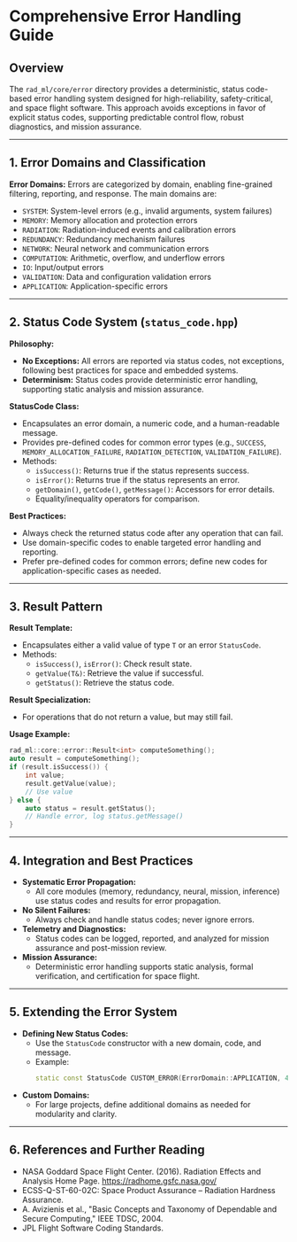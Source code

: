 # Comprehensive Error Handling Guide

## Overview

The `rad_ml/core/error` directory provides a deterministic, status code-based error handling system designed for high-reliability, safety-critical, and space flight software. This approach avoids exceptions in favor of explicit status codes, supporting predictable control flow, robust diagnostics, and mission assurance.

---

## 1. Error Domains and Classification

**Error Domains:**
Errors are categorized by domain, enabling fine-grained filtering, reporting, and response. The main domains are:
- `SYSTEM`: System-level errors (e.g., invalid arguments, system failures)
- `MEMORY`: Memory allocation and protection errors
- `RADIATION`: Radiation-induced events and calibration errors
- `REDUNDANCY`: Redundancy mechanism failures
- `NETWORK`: Neural network and communication errors
- `COMPUTATION`: Arithmetic, overflow, and underflow errors
- `IO`: Input/output errors
- `VALIDATION`: Data and configuration validation errors
- `APPLICATION`: Application-specific errors

---

## 2. Status Code System (`status_code.hpp`)

**Philosophy:**
- **No Exceptions:** All errors are reported via status codes, not exceptions, following best practices for space and embedded systems.
- **Determinism:** Status codes provide deterministic error handling, supporting static analysis and mission assurance.

**StatusCode Class:**
- Encapsulates an error domain, a numeric code, and a human-readable message.
- Provides pre-defined codes for common error types (e.g., `SUCCESS`, `MEMORY_ALLOCATION_FAILURE`, `RADIATION_DETECTION`, `VALIDATION_FAILURE`).
- Methods:
  - `isSuccess()`: Returns true if the status represents success.
  - `isError()`: Returns true if the status represents an error.
  - `getDomain()`, `getCode()`, `getMessage()`: Accessors for error details.
  - Equality/inequality operators for comparison.

**Best Practices:**
- Always check the returned status code after any operation that can fail.
- Use domain-specific codes to enable targeted error handling and reporting.
- Prefer pre-defined codes for common errors; define new codes for application-specific cases as needed.

---

## 3. Result Pattern

**Result<T> Template:**
- Encapsulates either a valid value of type `T` or an error `StatusCode`.
- Methods:
  - `isSuccess()`, `isError()`: Check result state.
  - `getValue(T&)`: Retrieve the value if successful.
  - `getStatus()`: Retrieve the status code.

**Result<void> Specialization:**
- For operations that do not return a value, but may still fail.

**Usage Example:**
```cpp
rad_ml::core::error::Result<int> computeSomething();
auto result = computeSomething();
if (result.isSuccess()) {
    int value;
    result.getValue(value);
    // Use value
} else {
    auto status = result.getStatus();
    // Handle error, log status.getMessage()
}
```

---

## 4. Integration and Best Practices

- **Systematic Error Propagation:**
  - All core modules (memory, redundancy, neural, mission, inference) use status codes and results for error propagation.
- **No Silent Failures:**
  - Always check and handle status codes; never ignore errors.
- **Telemetry and Diagnostics:**
  - Status codes can be logged, reported, and analyzed for mission assurance and post-mission review.
- **Mission Assurance:**
  - Deterministic error handling supports static analysis, formal verification, and certification for space flight.

---

## 5. Extending the Error System

- **Defining New Status Codes:**
  - Use the `StatusCode` constructor with a new domain, code, and message.
  - Example:
    ```cpp
    static const StatusCode CUSTOM_ERROR(ErrorDomain::APPLICATION, 42, "Custom application error");
    ```
- **Custom Domains:**
  - For large projects, define additional domains as needed for modularity and clarity.

---

## 6. References and Further Reading

- NASA Goddard Space Flight Center. (2016). Radiation Effects and Analysis Home Page. https://radhome.gsfc.nasa.gov/
- ECSS-Q-ST-60-02C: Space Product Assurance – Radiation Hardness Assurance.
- A. Avizienis et al., "Basic Concepts and Taxonomy of Dependable and Secure Computing," IEEE TDSC, 2004.
- JPL Flight Software Coding Standards.
